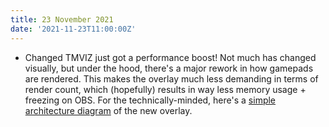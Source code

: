 ```yaml
---
title: 23 November 2021
date: '2021-11-23T11:00:00Z'
---
```


- <span class="feature--changed">Changed</span> TMVIZ just got a performance boost! Not much has changed visually, but under the hood, there's a major rework in how gamepads are rendered. This makes the overlay much less demanding in terms of render count, which (hopefully) results in way less memory usage + freezing on OBS. For the technically-minded, here's a [simple architecture diagram](https://user-images.githubusercontent.com/5663877/142922932-dbd4ef65-92fe-43a0-bf16-b1c7632d8d27.png) of the new overlay.
